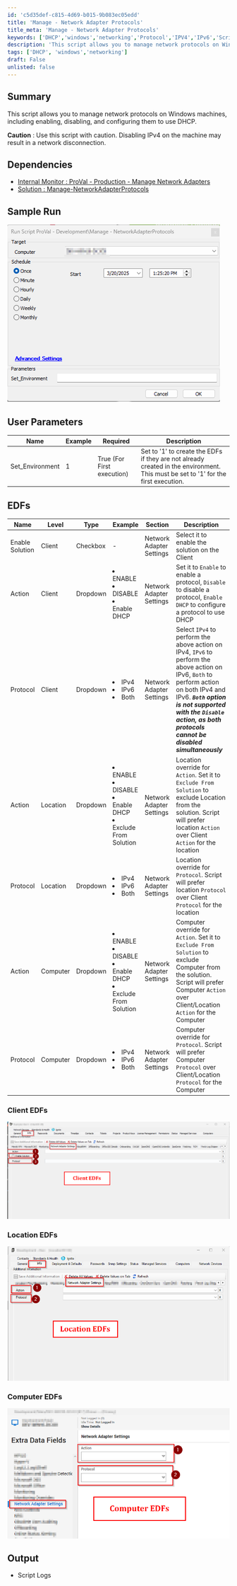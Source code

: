 ```yaml
---
id: 'c5d35def-c815-4d69-b015-9b083ec05edd'
title: 'Manage - Network Adapter Protocols'
title_meta: 'Manage - Network Adapter Protocols'
keywords: ['DHCP','windows','networking','Protocol','IPV4','IPv6','Script','Automate']
description: 'This script allows you to manage network protocols on Windows machines, including enabling, disabling, and configuring them to use DHCP.'
tags: ['DHCP', 'windows','networking']
draft: False
unlisted: false
---
```


## Summary
This script allows you to manage network protocols on Windows machines, including enabling, disabling, and configuring them to use DHCP.

**Caution** :
Use this script with caution. Disabling IPv4 on the machine may result in a network disconnection.

## Dependencies

- [Internal Monitor : ProVal - Production - Manage Network Adapters](<../monitors/Manage-Network-Adapters.md>)
- [Solution : Manage-NetworkAdapterProtocols](<../../solutions/Manage_Network_Protocols.md>)


## Sample Run
 ![Image](../../../static/img/Manage-NetworkProtocol/image1.png)



## User Parameters

| Name     | Example                                         | Required | Description                                         |
|----------|-------------------------------------------------|----------|-----------------------------------------------------|
| Set_Environment  | 1 | True (For First execution)   | Set to '1' to create the EDFs if they are not already created in the environment. This must be set to '1' for the first execution.|

## EDFs

| Name             | Level  | Type     | Example | Section | Description                                |
|------------------|--------|----------|---------|---------|--------------------------------------------|
| Enable Solution  | Client | Checkbox | -       | Network Adapter Settings   | Select it to enable the solution on the Client |
| Action | Client | Dropdown | <ui><li>ENABLE</li><li>DISABLE</li><li>Enable DHCP</li></ui> | Network Adapter Settings   | Set it to `Enable` to enable a protocol, `Disable` to disable a protocol, `Enable DHCP` to configure a protocol to use DHCP |
| Protocol | Client | Dropdown | <ui><li>IPv4</li><li>IPv6</li><li>Both</li></ui> | Network Adapter Settings   | Select `IPv4` to perform the above action on IPv4, `IPv6` to perform the above action on IPv6, `Both` to perform action on both IPv4 and IPv6. ***`Both` option is not supported with the `Disable` action, as both protocols cannot be disabled simultaneously*** |
| Action | Location | Dropdown | <ui><li>ENABLE</li><li>DISABLE</li><li>Enable DHCP</li><li>Exclude From Solution</li></ui>    | Network Adapter Settings   | Location override for `Action`. Set it to `Exclude From Solution` to exclude Location from the solution. Script will prefer location `Action` over Client `Action` for the location |
| Protocol | Location | Dropdown | <ui><li>IPv4</li><li>IPv6</li><li>Both</li></ui> | Network Adapter Settings   | Location override for `Protocol`. Script will prefer location `Protocol` over Client `Protocol` for the location |
| Action | Computer | Dropdown | <ui><li>ENABLE</li><li>DISABLE</li><li>Enable DHCP</li><li>Exclude From Solution</li></ui>   | Network Adapter Settings   | Computer override for `Action`. Set it to `Exclude From Solution` to exclude Computer from the solution. Script will prefer Computer `Action` over Client/Location `Action` for the Computer |
| Protocol | Computer | Dropdown | <ui><li>IPv4</li><li>IPv6</li><li>Both</li></ui> | Network Adapter Settings   | Computer override for `Protocol`.  Script will prefer Computer `Protocol` over Client/Location `Protocol` for the Computer  |

### Client EDFs
 ![Image](../../../static/img/Manage-NetworkProtocol/image2.png)

 ### Location EDFs
 ![Image](../../../static/img/Manage-NetworkProtocol/image3.png)

 ### Computer EDFs
 ![Image](../../../static/img/Manage-NetworkProtocol/image4.png)

## Output
- Script Logs